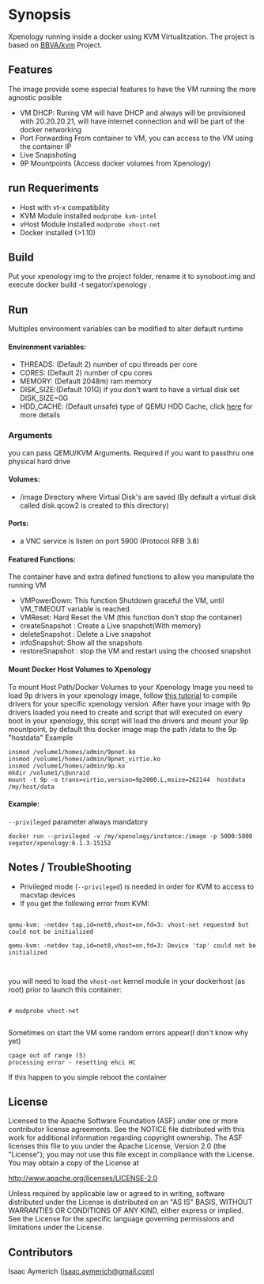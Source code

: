 # Synopsis

Xpenology running inside a docker using KVM Virtualitzation.
The project is based on [BBVA/kvm](https://github.com/BBVA/kvm) Project.

## Features
The image provide some especial features to have the VM running the more agnostic posible
- VM DHCP: Runing VM will have DHCP and always will be provisioned with 20.20.20.21, will have internet connection and will be part of the docker networking
- Port Forwarding From container to VM, you can access to the VM using the container IP
- Live Snapshoting
- 9P Mountpoints (Access docker volumes from Xpenology)


## run Requeriments
* Host with vt-x compatibility
* KVM Module installed `modprobe kvm-intel`
* vHost Module installed `modprobe vhost-net`
* Docker installed (>1.10)

## Build
Put your xpenology img to the project folder,
rename it to synoboot.img
and execute docker build -t segator/xpenology .

## Run
Multiples environment variables can be modified to alter default runtime

#### Environment variables:
* THREADS: (Default 2) number of cpu threads per core
* CORES: (Default 2) number of cpu cores
* MEMORY: (Default 2048m) ram memory
* DISK_SIZE:(Default 101G) if you don't want to have a virtual disk set DISK_SIZE=0G
* HDD_CACHE: (Default unsafe) type of QEMU HDD Cache, click [here](https://www.ibm.com/support/knowledgecenter/en/linuxonibm/liaat/liaatbpkvmguestcache.htm) for more details

### Arguments
you can pass QEMU/KVM Arguments.
Required if you want to passthru one physical hard drive
#### Volumes:
- /image Directory where Virtual Disk's are saved (By default a virtual disk called disk.qcow2 is created to this directory)

#### Ports:
- a VNC service is listen on port 5900 (Protocol RFB 3.8)

#### Featured Functions:
The container have and extra defined functions to allow you manipulate the running VM
- VMPowerDown: This function Shutdown graceful the VM, until VM_TIMEOUT variable is reached.
- VMReset: Hard Reset the VM (this function don't stop the container)
- createSnapshot <snapshotName>: Create a Live snapshot(With memory)
- deleteSnapshot <snapshotName>: Delete a Live snapshot
- infoSnapshot: Show all the snapshots
- restoreSnapshot <snapshotName>: stop the VM and restart using the choosed snapshot

#### Mount Docker Host Volumes to Xpenology
To mount Host Path/Docker Volumes to your Xpenology Image
you need to load 9p drivers in your xpenology image,
follow [this tutorial](https://xpenology.club/compile-drivers-xpenology-with-windows-10-and-build-in-bash) to compile drivers for your specific xpenology version.
After have your image with 9p drivers loaded you need to create and script that will executed on every boot in your xpenology, this script will load
the drivers and mount your 9p mountpoint, by default  this docker image map the path /data to the 9p "hostdata"
Example
```
insmod /volume1/homes/admin/9pnet.ko
insmod /volume1/homes/admin/9pnet_virtio.ko
insmod /volume1/homes/admin/9p.ko
mkdir /volume1/\@unraid
mount -t 9p -o trans=virtio,version=9p2000.L,msize=262144  hostdata /my/host/data

```

#### Example:
`--privileged` parameter always mandatory
```
docker run --privileged -v /my/xpenology/instance:/image -p 5000:5000 segator/xpenology:6.1.3-15152
```



## Notes / TroubleShooting
* Privileged mode (`--privileged`) is needed in order for KVM to access to macvtap devices 
* If you get the following error from KVM:

  
```

qemu-kvm: -netdev tap,id=net0,vhost=on,fd=3: vhost-net requested but could not be initialized
  
qemu-kvm: -netdev tap,id=net0,vhost=on,fd=3: Device 'tap' could not be initialized

  
```


you will need to load the `vhost-net` kernel module in your dockerhost (as root) prior to launch this container:

  
```
  
# modprobe vhost-net
  
```

Sometimes on start the VM some random errors appear(I don't know why yet) 
```
cpage out of range (5)
processing error - resetting ehci HC
```
If this happen to you simple reboot the container

## License
Licensed to the Apache Software Foundation (ASF) under one or more contributor license agreements. See the NOTICE file distributed with this work for additional information regarding copyright ownership. The ASF licenses this file to you under the Apache License, Version 2.0 (the "License"); you may not use this file except in compliance with the License. You may obtain a copy of the License at

http://www.apache.org/licenses/LICENSE-2.0

Unless required by applicable law or agreed to in writing, software distributed under the License is distributed on an "AS IS" BASIS, WITHOUT WARRANTIES OR CONDITIONS OF ANY KIND, either express or implied. See the License for the specific language governing permissions and limitations under the License.

## Contributors

Isaac Aymerich (isaac.aymerich@gmail.com)
